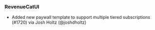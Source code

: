 ### RevenueCatUI
* Added new paywall template to support multiple tiered subscriptions (#1720) via Josh Holtz (@joshdholtz)
